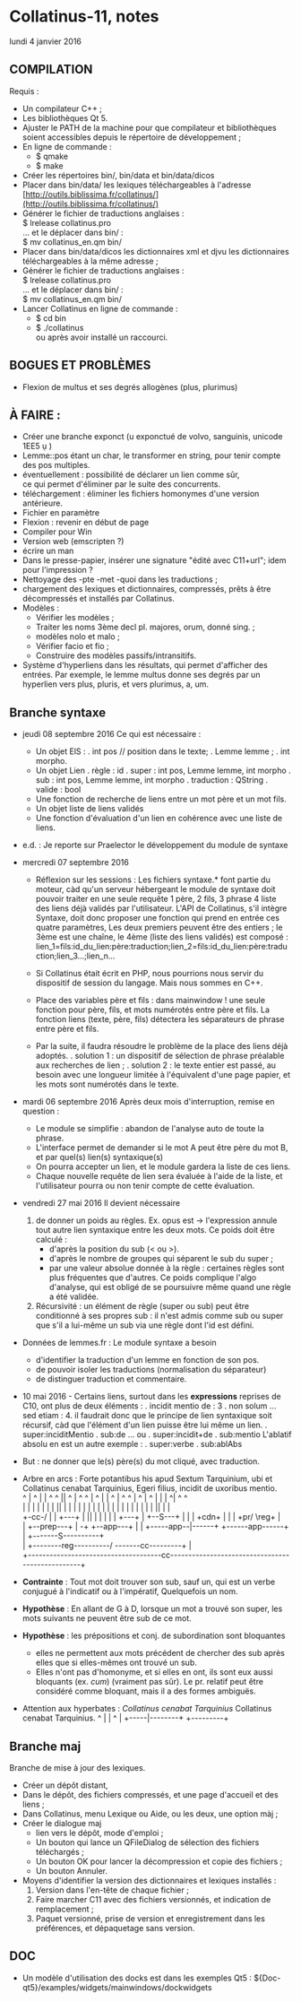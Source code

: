 # Collatinus-11, notes
<!-- voir syntaxe Algo -->

lundi 4 janvier 2016 

## COMPILATION
Requis :
- Un compilateur C++ ;
- Les bibliothèques Qt 5.
- Ajuster le PATH de la machine pour que
  compilateur et bibliothèques soient accessibles
  depuis le répertoire de développement ;
- En ligne de commande :
  * $ qmake
  * $ make
- Créer les répertoires bin/, bin/data et bin/data/dicos
- Placer dans bin/data/ les lexiques téléchargeables 
  à l'adresse [http://outils.biblissima.fr/collatinus/](http://outils.biblissima.fr/collatinus/)
- Générer le fichier de traductions anglaises :    
  $ lrelease collatinus.pro    
    … et le déplacer dans bin/ :    
  $ mv collatinus\_en.qm bin/
- Placer dans bin/data/dicos les dictionnaires xml et
  djvu les dictionnaires téléchargeables à la même adresse ;
- Générer le fichier de traductions anglaises :    
  $ lrelease collatinus.pro   
  … et le déplacer dans bin/ :    
  $ mv collatinus\_en.qm bin/
- Lancer Collatinus en ligne de commande :    
  * $ cd bin
  * $ ./collatinus    
  ou après avoir installé un raccourci.

## BOGUES ET PROBLÈMES
- Flexion de multus et ses degrés allogènes (plus, plurimus)

## À FAIRE :
- Créer une branche exponct (u exponctué de volvo, sanguinis, unicode 1EE5 ụ )
- Lemme::pos étant un char, le transformer en string, pour tenir compte des pos multiples.
- éventuellement : possibilité de déclarer un lien comme sûr,   
    ce qui permet d'éliminer par le suite des concurrents.
- téléchargement : éliminer les fichiers homonymes d'une 
  version antérieure.
- Fichier en paramètre
- Flexion : revenir en début de page
- Compiler pour Win
- Version web (emscripten ?)
- écrire un man
- Dans le presse-papier, insérer une signature "édité avec C11+url";
  idem pour l'impression ?
- Nettoyage des -pte -met -quoi dans les traductions ;
- chargement des lexiques et dictionnaires, compressés,
  prêts à être décompressés et installés par Collatinus.
- Modèles :
  *	Vérifier les modèles ;
  *	Traiter les noms 3ème decl pl. majores, orum, donné sing. ;
  * modèles nolo et malo ;
  * Vérifier facio et fio ;
  *	Construire des modèles passifs/intransitifs.
- Système d'hyperliens dans les résultats, qui permet d'afficher
  des entrées. Par exemple, le lemme multus donne ses degrés par
  un hyperlien vers plus, pluris, et vers plurimus, a, um.

## Branche syntaxe
   * jeudi 08 septembre 2016 
     Ce qui est nécessaire :
     - Un objet ElS :
       . int pos // position dans le texte; 
       . Lemme lemme ;
       . int morpho.
     - Un objet Lien
       . règle : id
       . super : int pos, Lemme lemme, int morpho
       . sub   : int pos, Lemme lemme, int morpho
       . traduction : QString
       . valide : bool
     - Une fonction de recherche de liens entre un mot père et un mot fils.
     - Un objet liste de liens validés
     - Une fonction d'évaluation d'un lien en cohérence avec une liste de liens.
   * e.d. : Je reporte sur Praelector le développement du module de syntaxe
       
   * mercredi 07 septembre 2016 
     - Réflexion sur les sessions :
       Les fichiers syntaxe.* font partie du moteur,
       càd qu'un serveur hébergeant le module de
       syntaxe doit pouvoir traiter en une seule
       requête
        1 père, 
        2 fils,
        3 phrase
        4 liste des liens déjà validés par l'utilisateur.
       L'API de Collatinus, s'il intègre Syntaxe, doit donc
       proposer une fonction qui prend en entrée ces quatre
       paramètres, Les deux premiers peuvent être des entiers ;
       le 3ème est une chaîne, le 4ème (liste des liens validés)
       est composé : 
       lien_1=fils:id_du_lien:père:traduction;lien_2=fils:id_du_lien:père:traduction;lien_3...;lien_n...
     - Si Collatinus était écrit en PHP, nous pourrions
       nous servir du dispositif de session du langage.
       Mais nous sommes en C++.

     - Place des variables père et fils :
       dans mainwindow ! une seule fonction pour père,
       fils, et mots numérotés entre père et fils. La fonction 
       liens (texte, père, fils)
       détectera les séparateurs de phrase entre père et fils.
     - Par la suite, il faudra résoudre le problème de
       la place des liens déjà adoptés.
       . solution 1 : un dispositif de sélection de phrase préalable
         aux recherches de lien ;
       . solution 2 : le texte entier est passé, au
         besoin avec une longueur limitée à l'équivalent d'une page
         papier, et les mots sont numérotés dans le texte.
   * mardi 06 septembre 2016
     Après deux mois d'interruption, remise en question :
     - Le module se simplifie : abandon de l'analyse auto de
       toute la phrase.
     - L'interface permet de demander si le mot A peut
       être père du mot B, et par quel(s) lien(s) syntaxique(s)
     - On pourra accepter un lien, et le module gardera la liste
       de ces liens.
     - Chaque nouvelle requête de lien sera évaluée à l'aide de
       la liste, et l'utilisateur pourra ou non tenir compte de
       cette évaluation.

   * vendredi 27 mai 2016 
     Il devient nécessaire
     1. de donner un poids au règles. 
        Ex. opus est -> l'expression annule tout autre
        lien syntaxique entre les deux mots.
        Ce poids doit être calculé :
        - d'après la position du sub (< ou >).
        - d'après le nombre de groupes qui séparent le sub
          du super ;
        - par une valeur absolue donnée à la règle : certaines
          règles sont plus fréquentes que d'autres.
        Ce poids complique l'algo d'analyse, qui est
        obligé de se poursuivre même quand une règle a été 
        validée.
     2. Récursivité : un élément de règle (super ou sub) peut
        être conditionné à ses propres sub : il n'est
        admis comme sub ou super que s'il a lui-même un sub
        via une règle dont l'id est défini.
   * Données de lemmes.fr : Le module syntaxe a besoin
        - d'identifier la traduction d'un lemme en fonction de
            son pos.
        - de pouvoir isoler les traductions (normalisation du séparateur)
        - de distinguer traduction et commentaire.
   * 10 mai 2016 - Certains liens, surtout dans les
     **expressions** reprises de C10, ont plus de deux éléments :
     . incidit mentio de : 3
     . non solum ... sed etiam : 4.
     il faudrait donc que le principe de lien
     syntaxique soit récursif, càd que l'élément d'un
     lien puisse être lui même un lien.
     . super:inciditMentio
     . sub:de
     ... ou
     . super:incidit+de
     . ѕub:mentio
     L'ablatif absolu en est un autre exemple :
     . super:verbe
     . sub:ablAbs
   * But : ne donner que le(s) père(s) du mot cliqué, avec traduction.
   * Arbre en arcs :
     Forte potantibus his apud Sextum Tarquinium, ubi et Collatinus cenabat Tarquinius, Egeri filius, incidit de uxoribus mentio.  
     ^     |  ^ | |   ^   ^ ||  ^ |        ^      ^ | ^   | | ^      | ^      ^  |         ^   | ^     | | |  ^|    ^       ^  
     |     |  | | |   |   | ||  | |        |      | | |   | | |      | |      |  |         |   | |     | | |  ||    |       |  
     +-cc-/   | | +---+   | ||  | |        |      | | +---+ | +--S---+ |      |  |         +cdn+ |     | | +pr/ \reg+       |  
              | +--prep---+ | \-+ +--app---+      | |       +-----app--|------+  +------app------+     | +-------S----------+  
              |             +--------reg----------/ \-------cc---------+                               |  
              +-------------------------------------cc-------------------------------------------------+  
   * **Contrainte** : Tout mot doit trouver son sub, sauf un, qui est
      un verbe conjugué à l'indicatif ou à l'impératif, Quelquefois un
	  nom.
   * **Hypothèse** : En allant de G à D, lorsque un mot a trouvé son super, les
     mots suivants ne peuvent être sub de ce mot.
   * **Hypothèse** : les prépositions et conj. de subordination sont bloquantes
      - elles ne permettent aux mots précédent de chercher des sub après elles
	    que si elles-mêmes ont trouvé un sub.
      - Elles n'ont pas d'homonyme, et si elles en ont,
	    ils sont eux aussi bloquants (ex. *cum*)
	    (vraiment pas sûr). Le pr. relatif peut
	    être considéré comme bloquant, mais il a des formes ambiguës.
   * Attention aux hyperbates : _Collatinus cenabat Tarquinius_
    Collatinus cenabat Tarquinius.
       ^   |     |        ^
       |   +-----|--------+
       +---------+    

## Branche maj
Branche de mise à jour des lexiques.
- Créer un dépôt distant,
- Dans le dépôt, des fichiers compressés, et une page d'accueil et des liens ;
- Dans Collatinus, menu Lexique ou Aide, ou les deux, une option màj ;
- Créer le dialogue maj 
  * lien vers le dépôt, mode d'emploi ;
  * Un bouton qui lance un QFileDialog de sélection des fichiers téléchargés ;
  * Un bouton OK pour lancer la décompression et copie des fichiers ;
  * Un bouton Annuler.
- Moyens d'identifier la version des dictionnaires et lexiques installés :
  1. Version dans l'en-tête de chaque fichier ;
  2. Faire marcher C11 avec des fichiers versionnés, et indication de remplacement ;
  3. Paquet versionné, prise de version et enregistrement dans les préférences, 
     et dépaquetage sans version.


## DOC
- Un modèle d'utilisation des docks est dans les exemples Qt5 : 
  ${Doc-qt5}/examples/widgets/mainwindows/dockwidgets
